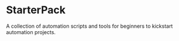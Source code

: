 # StarterPack
A collection of automation scripts and tools for beginners to kickstart automation projects.
